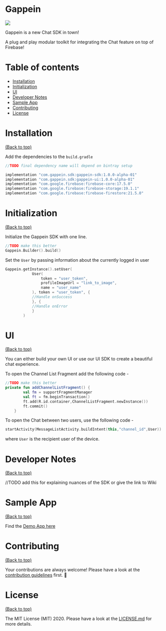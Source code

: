 # Gappein

<img src=“https://github.com/Gappein/Gappein-Chat-SDK/blob/development/art/banner-chat-sdk.png”>

Gappein is a new Chat SDK in town!

A plug and play modular toolkit for integrating the Chat feature on top of Firebase!

# Table of contents

- [Installation](#installation)
- [Initialization](#initialization)
- [UI](#UI)
- [Developer Notes](#developer-notes)
- [Sample App](#sample-app)
- [Contributing](#contributing)
- [License](#license)

# Installation
[(Back to top)](#table-of-contents)

Add the dependencies to the `build.gradle`

```groovy
//TODO final dependency name will depend on bintray setup

implementation "com.gappein.sdk:gappein-sdk:1.0.0-alpha-01" 
implementation "com.gappein.sdk:gappein-ui:1.0.0-alpha-01"
implementation "com.google.firebase:firebase-core:17.5.0"
implementation "com.google.firebase:firebase-storage:19.1.1"
implementation "com.google.firebase:firebase-firestore:21.5.0"
```

# Initialization
[(Back to top)](#table-of-contents)

Initialize the Gappein SDK with one line.

```kotlin
//TODO make this better
Gappein.Builder().build()
```

Set the `User` by passing information about the currently logged in user

```kotlin
Gappein.getInstance().setUser(
            User(
                token = "user_token",
                profileImageUrl = "link_to_image",
                name = "user_name" 
            ), token = "user_token", {
            //Handle onSuccess
            }, {
            //Handle onError
            }
        )
```


# UI
[(Back to top)](#table-of-contents)

You can either build your own UI or use our UI SDK to create a beautiful chat experience.

To open the Channel List Fragment add the following code -

```kotlin
//TODO make this better
private fun addChannelListFragment() {
        val fm = supportFragmentManager
        val ft = fm.beginTransaction()
        ft.add(R.id.container,ChannelListFragment.newInstance())
        ft.commit()
    }
```

To open the Chat between two users, use the following code -

```kotlin
startActivity(MessageListActivity.buildIntent(this,"channel_id",User))
```

where `User` is the recipient user of the device.


# Developer Notes
[(Back to top)](#table-of-contents)

//TODO add this for explaining nuances of the SDK or give the link to Wiki

# Sample App
[(Back to top)](#table-of-contents)

Find the [Demo App here](https://github.com/Gappein/Gappein-Chat-SDK/tree/development/app)

# Contributing
[(Back to top)](#table-of-contents)

Your contributions are always welcome! Please have a look at the [contribution guidelines](CONTRIBUTING.md) first. :tada:

# License
[(Back to top)](#table-of-contents)

The MIT License (MIT) 2020. Please have a look at the [LICENSE.md](LICENSE.md) for more details.
